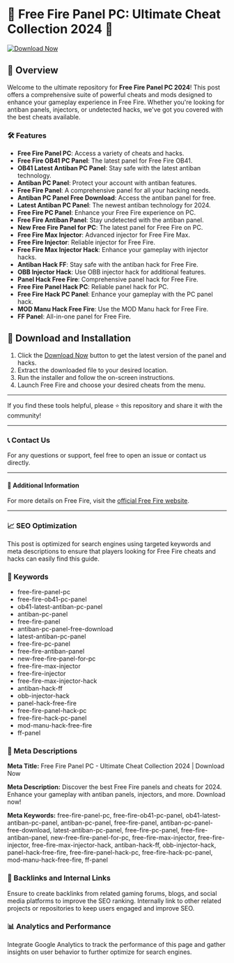 # 🚀 Free Fire Panel PC: Ultimate Cheat Collection 2024 🚀

[![Download Now](https://img.shields.io/badge/Download-Now-brightgreen?style=for-the-badge&logo=download)](https://example.com/download)

## 📜 Overview

Welcome to the ultimate repository for **Free Fire Panel PC 2024**! This post offers a comprehensive suite of powerful cheats and mods designed to enhance your gameplay experience in Free Fire. Whether you're looking for antiban panels, injectors, or undetected hacks, we've got you covered with the best cheats available.

### 🛠️ Features

- **Free Fire Panel PC**: Access a variety of cheats and hacks.
- **Free Fire OB41 PC Panel**: The latest panel for Free Fire OB41.
- **OB41 Latest Antiban PC Panel**: Stay safe with the latest antiban technology.
- **Antiban PC Panel**: Protect your account with antiban features.
- **Free Fire Panel**: A comprehensive panel for all your hacking needs.
- **Antiban PC Panel Free Download**: Access the antiban panel for free.
- **Latest Antiban PC Panel**: The newest antiban technology for 2024.
- **Free Fire PC Panel**: Enhance your Free Fire experience on PC.
- **Free Fire Antiban Panel**: Stay undetected with the antiban panel.
- **New Free Fire Panel for PC**: The latest panel for Free Fire on PC.
- **Free Fire Max Injector**: Advanced injector for Free Fire Max.
- **Free Fire Injector**: Reliable injector for Free Fire.
- **Free Fire Max Injector Hack**: Enhance your gameplay with injector hacks.
- **Antiban Hack FF**: Stay safe with the antiban hack for Free Fire.
- **OBB Injector Hack**: Use OBB injector hack for additional features.
- **Panel Hack Free Fire**: Comprehensive panel hack for Free Fire.
- **Free Fire Panel Hack PC**: Reliable panel hack for PC.
- **Free Fire Hack PC Panel**: Enhance your gameplay with the PC panel hack.
- **MOD Manu Hack Free Fire**: Use the MOD Manu hack for Free Fire.
- **FF Panel**: All-in-one panel for Free Fire.

## 🚀 Download and Installation

1. Click the [Download Now](https://example.com/download) button to get the latest version of the panel and hacks.
2. Extract the downloaded file to your desired location.
3. Run the installer and follow the on-screen instructions.
4. Launch Free Fire and choose your desired cheats from the menu.

---

If you find these tools helpful, please ⭐ this repository and share it with the community!

---

### 📞 Contact Us

For any questions or support, feel free to open an issue or contact us directly.

---

#### 📌 Additional Information

For more details on Free Fire, visit the [official Free Fire website](https://ff.garena.com).

---

### 📈 SEO Optimization

This post is optimized for search engines using targeted keywords and meta descriptions to ensure that players looking for Free Fire cheats and hacks can easily find this guide.

### 🔑 Keywords

- free-fire-panel-pc
- free-fire-ob41-pc-panel
- ob41-latest-antiban-pc-panel
- antiban-pc-panel
- free-fire-panel
- antiban-pc-panel-free-download
- latest-antiban-pc-panel
- free-fire-pc-panel
- free-fire-antiban-panel
- new-free-fire-panel-for-pc
- free-fire-max-injector
- free-fire-injector
- free-fire-max-injector-hack
- antiban-hack-ff
- obb-injector-hack
- panel-hack-free-fire
- free-fire-panel-hack-pc
- free-fire-hack-pc-panel
- mod-manu-hack-free-fire
- ff-panel

### 📜 Meta Descriptions

**Meta Title:** Free Fire Panel PC - Ultimate Cheat Collection 2024 | Download Now

**Meta Description:** Discover the best Free Fire panels and cheats for 2024. Enhance your gameplay with antiban panels, injectors, and more. Download now!

**Meta Keywords:** free-fire-panel-pc, free-fire-ob41-pc-panel, ob41-latest-antiban-pc-panel, antiban-pc-panel, free-fire-panel, antiban-pc-panel-free-download, latest-antiban-pc-panel, free-fire-pc-panel, free-fire-antiban-panel, new-free-fire-panel-for-pc, free-fire-max-injector, free-fire-injector, free-fire-max-injector-hack, antiban-hack-ff, obb-injector-hack, panel-hack-free-fire, free-fire-panel-hack-pc, free-fire-hack-pc-panel, mod-manu-hack-free-fire, ff-panel

### 🔗 Backlinks and Internal Links

Ensure to create backlinks from related gaming forums, blogs, and social media platforms to improve the SEO ranking. Internally link to other related projects or repositories to keep users engaged and improve SEO.

### 📊 Analytics and Performance

Integrate Google Analytics to track the performance of this page and gather insights on user behavior to further optimize for search engines.
``` &#8203;:citation[【oaicite:0】]&#8203;
